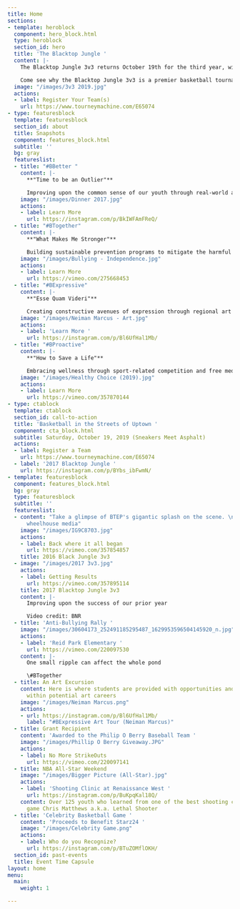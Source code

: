 ```yaml
---
title: Home
sections:
- template: heroblock
  component: hero_block.html
  type: heroblock
  section_id: hero
  title: 'The Blacktop Jungle '
  content: |-
    The Blacktop Jungle 3v3 returns October 19th for the third year, with over 100 expected teams, 400 players, and 1000 spectators from across the region. All skill and age levels as we converge on the streets of Charlotte for a day of competition and fun in the sun.

    Come see why the Blacktop Jungle 3v3 is a premier basketball tournament in the Carolinas.
  image: "/images/3v3 2019.jpg"
  actions:
  - label: Register Your Team(s)
    url: https://www.tourneymachine.com/E65074
- type: featuresblock
  template: featuresblock
  section_id: about
  title: Snapshots
  component: features_block.html
  subtitle: ''
  bg: gray
  featureslist:
  - title: "#BBetter "
    content: |-
      **"Time to be an Outlier"**

      Improving upon the common sense of our youth through real-world applications, in order to construct socially robust and diverse networks
    image: "/images/Dinner 2017.jpg"
    actions:
    - label: Learn More
      url: https://instagram.com/p/BkIWFAmFReQ/
  - title: "#BTogether"
    content: |-
      **"What Makes Me Stronger"**

      Building sustainable prevention programs to mitigate the harmful effects of depression, low self-esteem and academic inefficiency caused from bullying
    image: "/images/Bullying - Independence.jpg"
    actions:
    - label: Learn More
      url: https://vimeo.com/275668453
  - title: "#BExpressive"
    content: |-
      **"Esse Quam Videri"**

      Creating constructive avenues of expression through regional art competitions to enhance personal growth and artistic achievements of each individual
    image: "/images/Neiman Marcus - Art.jpg"
    actions:
    - label: 'Learn More '
      url: https://instagram.com/p/Bl6UfHal1Mb/
  - title: "#BProactive"
    content: |-
      **"How to Save a Life"**

      Embracing wellness through sport-related competition and free medical screenings to encourage individuals to lead healthy lives
    image: "/images/Healthy Choice (2019).jpg"
    actions:
    - label: Learn More
      url: https://vimeo.com/357870144
- type: ctablock
  template: ctablock
  section_id: call-to-action
  title: 'Basketball in the Streets of Uptown '
  component: cta_block.html
  subtitle: Saturday, October 19, 2019 (Sneakers Meet Asphalt)
  actions:
  - label: Register a Team
    url: https://www.tourneymachine.com/E65074
  - label: '2017 Blacktop Jungle '
    url: https://instagram.com/p/BYbs_ibFwmN/
- template: featuresblock
  component: features_block.html
  bg: gray
  type: featuresblock
  subtitle: ''
  featureslist:
  - content: "Take a glimpse of BTEP's gigantic splash on the scene. \n\nVideo credit:
      wheelhouse media"
    image: "/images/IG9C8703.jpg"
    actions:
    - label: Back where it all began
      url: https://vimeo.com/357854857
    title: 2016 Black Jungle 3v3
  - image: "/images/2017 3v3.jpg"
    actions:
    - label: Getting Results
      url: https://vimeo.com/357895114
    title: 2017 Blacktop Jungle 3v3
    content: |-
      Improving upon the success of our prior year

      Video credit: BNR
  - title: 'Anti-Bullying Rally '
    image: "/images/30604173_252491185295487_1629953596504145920_n.jpg"
    actions:
    - label: 'Reid Park Elementary '
      url: https://vimeo.com/220097530
    content: |-
      One small ripple can affect the whole pond

      \#BTogether
  - title: An Art Excursion
    content: Here is where students are provided with opportunities and experiences
      within potential art careers
    image: "/images/Neiman Marcus.png"
    actions:
    - url: https://instagram.com/p/Bl6UfHal1Mb/
      label: "#BExpressive Art Tour (Neiman Marcus)"
  - title: Grant Recipient
    content: 'Awarded to the Philip O Berry Baseball Team '
    image: "/images/Phillip O Berry Giveaway.JPG"
    actions:
    - label: No More StrikeOuts
      url: https://vimeo.com/220097141
  - title: NBA All-Star Weekend
    image: "/images/Bigger Picture (All-Star).jpg"
    actions:
    - label: 'Shooting Clinic at Renaissance West '
      url: https://instagram.com/p/BuKpqKal18Q/
    content: Over 125 youth who learned from one of the best shooting coaches in the
      game Chris Matthews a.k.a. Lethal Shooter
  - title: 'Celebrity Basketball Game '
    content: 'Proceeds to Benefit Starz24 '
    image: "/images/Celebrity Game.png"
    actions:
    - label: Who do you Recognize?
      url: https://instagram.com/p/BTuZOMflOKH/
  section_id: past-events
  title: Event Time Capsule
layout: home
menu:
  main:
    weight: 1

---
```

